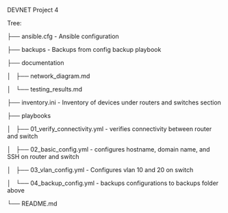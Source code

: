 DEVNET Project 4


Tree:

├── ansible.cfg - Ansible configuration

├── backups - Backups from config backup playbook

├── documentation

│   ├── network_diagram.md

│   └── testing_results.md

├── inventory.ini - Inventory of devices under routers and switches section

├── playbooks

│   ├── 01_verify_connectivity.yml - verifies connectivity between router and switch

│   ├── 02_basic_config.yml - configures hostname, domain name, and SSH on router and switch

│   ├── 03_vlan_config.yml - Configures vlan 10 and 20 on switch

│   └── 04_backup_config.yml - backups configurations to backups folder above

└── README.md
